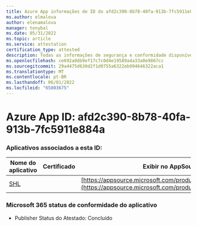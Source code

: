 ```yaml
---
title: Azure App informações de ID do afd2c390-8b78-40fa-913b-7fc5911e884a
ms.author: elmalova
author: elenamalova
manager: tonybal
ms.date: 05/31/2022
ms.topic: article
ms.service: attestation
certification_type: attested
description: Todas as informações de segurança e conformidade disponíveis para afd2c390-8b78-40fa-913b-7fc5911e884a.
ms.openlocfilehash: ce692a0db9ef17c7c0d4e19589a4a33a0e9867cc
ms.sourcegitcommit: 29a4475d630d2f1d0755a6322eb994646322aca1
ms.translationtype: MT
ms.contentlocale: pt-BR
ms.lasthandoff: 06/01/2022
ms.locfileid: "65803675"
---
```

# <a name="azure-app-id-afd2c390-8b78-40fa-913b-7fc5911e884a"></a>Azure App ID: afd2c390-8b78-40fa-913b-7fc5911e884a


### <a name="apps-associated-with-this-id"></a>Aplicativos associados a esta ID:
| **Nome do aplicativo** | **Certificado** | **Exibir no AppSource** |
|--------------|---------------|-----------------------|
| [SHL](../forward/WA200002887.md) |  | [https://appsource.microsoft.com/product/office/WA200002887](https://appsource.microsoft.com/product/office/WA200002887) |

### <a name="microsoft-365-app-compliance-status"></a>Microsoft 365 status de conformidade do aplicativo
- Publisher Status do Atestado: Concluído
